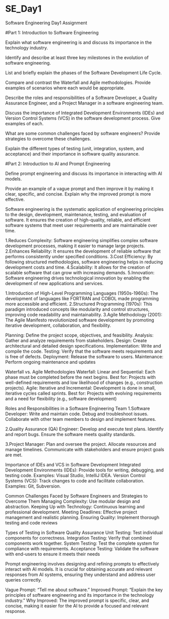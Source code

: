 # SE_Day1
Software Engineering Day1 Assignment

#Part 1: Introduction to Software Engineering

Explain what software engineering is and discuss its importance in the technology industry.


Identify and describe at least three key milestones in the evolution of software engineering.


List and briefly explain the phases of the Software Development Life Cycle.


Compare and contrast the Waterfall and Agile methodologies. Provide examples of scenarios where each would be appropriate.


Describe the roles and responsibilities of a Software Developer, a Quality Assurance Engineer, and a Project Manager in a software engineering team.


Discuss the importance of Integrated Development Environments (IDEs) and Version Control Systems (VCS) in the software development process. Give examples of each.


What are some common challenges faced by software engineers? Provide strategies to overcome these challenges.


Explain the different types of testing (unit, integration, system, and acceptance) and their importance in software quality assurance.


#Part 2: Introduction to AI and Prompt Engineering


Define prompt engineering and discuss its importance in interacting with AI models.


Provide an example of a vague prompt and then improve it by making it clear, specific, and concise. Explain why the improved prompt is more effective.






Software engineering is the systematic application of engineering principles to the design, development, maintenance, testing, and evaluation of software. It ensures the creation of high-quality, reliable, and efficient software systems that meet user requirements and are maintainable over time.

1.Reduces Complexity: Software engineering simplifies complex software development processes, making it easier to manage large projects.
2.Enhances Reliability: It ensures the development of reliable software that performs consistently under specified conditions.
3.Cost Efficiency: By following structured methodologies, software engineering helps in reducing development costs and time.
4.Scalability: It allows for the creation of scalable software that can grow with increasing demands.
5.Innovation: Software engineering drives technological innovation by enabling the development of new applications and services.


1.Introduction of High-Level Programming Languages (1950s-1960s): The development of languages like FORTRAN and COBOL made programming more accessible and efficient.
2.Structured Programming (1970s): This paradigm introduced concepts like modularity and control structures, improving code readability and maintainability.
3.Agile Methodology (2001): The Agile Manifesto revolutionized software development by promoting iterative development, collaboration, and flexibility.

Planning: Define the project scope, objectives, and feasibility.
Analysis: Gather and analyze requirements from stakeholders.
Design: Create architectural and detailed design specifications.
Implementation: Write and compile the code.
Testing: Verify that the software meets requirements and is free of defects.
Deployment: Release the software to users.
Maintenance: Perform ongoing maintenance and updates


Waterfall vs. Agile Methodologies
Waterfall:
Linear and Sequential: Each phase must be completed before the next begins.
Best for: Projects with well-defined requirements and low likelihood of changes (e.g., construction projects).
Agile:
Iterative and Incremental: Development is done in small, iterative cycles called sprints.
Best for: Projects with evolving requirements and a need for flexibility (e.g., software development)

Roles and Responsibilities in a Software Engineering Team
1.Software Developer:
Write and maintain code.
Debug and troubleshoot issues.
Collaborate with other team members to design and implement features.

2.Quality Assurance (QA) Engineer:
Develop and execute test plans.
Identify and report bugs.
Ensure the software meets quality standards.

3.Project Manager:
Plan and oversee the project.
Allocate resources and manage timelines.
Communicate with stakeholders and ensure project goals are met.

Importance of IDEs and VCS in Software Development
Integrated Development Environments (IDEs):
Provide tools for writing, debugging, and testing code.
Examples: Visual Studio, IntelliJ IDEA.
Version Control Systems (VCS):
Track changes to code and facilitate collaboration.
Examples: Git, Subversion.


Common Challenges Faced by Software Engineers and Strategies to Overcome Them
Managing Complexity: Use modular design and abstraction.
Keeping Up with Technology: Continuous learning and professional development.
Meeting Deadlines: Effective project management and realistic planning.
Ensuring Quality: Implement thorough testing and code reviews


Types of Testing in Software Quality Assurance
Unit Testing: Test individual components for correctness.
Integration Testing: Verify that combined components work together.
System Testing: Test the complete system for compliance with requirements.
Acceptance Testing: Validate the software with end-users to ensure it meets their needs



Prompt engineering involves designing and refining prompts to effectively interact with AI models. It is crucial for obtaining accurate and relevant responses from AI systems, ensuring they understand and address user queries correctly.

Vague Prompt: “Tell me about software.”
Improved Prompt: “Explain the key principles of software engineering and its importance in the technology industry.”
Why Improved: The improved prompt is specific, clear, and concise, making it easier for the AI to provide a focused and relevant response.
